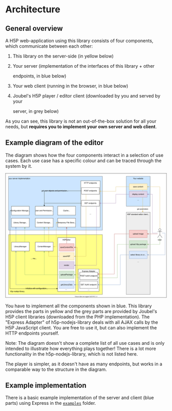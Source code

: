 # Architecture

## General overview

A H5P web-application using this library consists of four components, which communicate between each other:

1. This library on the server-side \(in yellow below\)
2. Your server \(implementation of the interfaces of this library + other

   endpoints, in blue below\)

3. Your web client \(running in the browser, in blue below\)
4. Joubel's H5P player / editor client \(downloaded by you and served by your

   server, in grey below\)

As you can see, this library is not an out-of-the-box solution for all your needs, but **requires you to implement your own server and web client**.

## Example diagram of the editor

The diagram shows how the four components interact in a selection of use cases. Each use case has a specific colour and can be traced through the system by it.

![Diagram showing the components at work](.gitbook/assets/editor-architecture.svg)

You have to implement all the components shown in blue. This library provides the parts in yellow and the grey parts are provided by Joubel's H5P client libraries \(downloaded from the PHP implementation\). The "Express Adapter" of h5p-nodejs-library deals with all AJAX calls by the H5P JavaScript client. You are free to use it, but can also implement the HTTP endpoints yourself.

Note: The diagram doesn't show a complete list of all use cases and is only intended to illustrate how everything plays together! There is a lot more functionality in the h5p-nodejs-library, which is not listed here.

The player is simpler, as it doesn't have as many endpoints, but works in a comparable way to the structure in the diagram.

## Example implementation

There is a basic example implementation of the server and client \(blue parts\) using Express in the [`examples`](https://github.com/Lumieducation/H5P-Private/tree/4119bad329f48195a023360ce2c65892cd631c7e/examples/README.md) folder.

